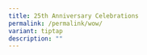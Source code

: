 ```yaml
---
title: 25th Anniversary Celebrations
permalink: /permalink/wow/
variant: tiptap
description: ""
---
```


